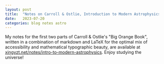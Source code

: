 ```yaml
---
layout: post
title:  "Notes on Carroll & Ostlie, Introduction to Modern Astrophysics, parts I & II"
date:   2023-07-20
categories: blog notes astro
---
```


My notes for the first two parts of Carroll & Ostlie's "Big Orange Book", 
written in a combination of markdown and LaTeX for the optimal mix of 
accessibility and mathematical typographic beauty, are available at
[xingyzt.net/notes/intro-to-modern-astrophysics](https://xingyzt.net/notes/intro-to-modern-astrophysics). 
Enjoy studying the universe!


